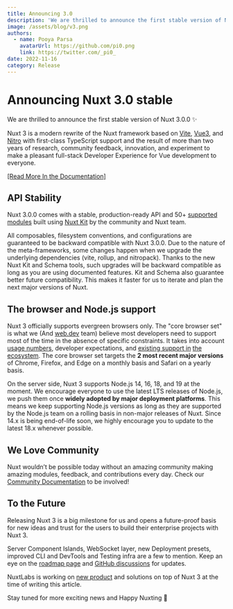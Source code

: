 ```yaml
---
title: Announcing 3.0
description: 'We are thrilled to announce the first stable version of Nuxt 3.0.0'
image: /assets/blog/v3.png
authors:
  - name: Pooya Parsa
    avatarUrl: https://github.com/pi0.png
    link: https://twitter.com/_pi0_
date: 2022-11-16
category: Release
---
```


# Announcing Nuxt 3.0 stable

We are thrilled to announce the first stable version of Nuxt 3.0.0 :sparkles:

Nuxt 3 is a modern rewrite of the Nuxt framework based on [Vite](https://vitejs.dev/), [Vue3](https://vuejs.org/), and [Nitro](https://nitro.unjs.io/) with first-class TypeScript support and the result of more than two years of research, community feedback, innovation, and experiment to make a pleasant full-stack Developer Experience for Vue development to everyone.

 [[Read More In the Documentation]](/docs/getting-started/introduction)

## API Stability

Nuxt 3.0.0 comes with a stable, production-ready API and 50+ [supported modules](/modules) built using [Nuxt Kit](/docs/guide/going-further/modules) by the community and Nuxt team.

All composables, filesystem conventions, and configurations are guaranteed to be backward compatible with Nuxt 3.0.0. Due to the nature of the meta-frameworks, some changes happen when we upgrade the underlying dependencies (vite, rollup, and nitropack). Thanks to the new Nuxt Kit and Schema tools, such upgrades will be backward compatible as long as you are using documented features. Kit and Schema also guarantee better future compatibility. This makes it faster for us to iterate and plan the next major versions of Nuxt.

## The browser and Node.js support

Nuxt 3 officially supports evergreen browsers only. The "core browser set" is what we (And [web.dev](http://web.dev) team) believe most developers need to support most of the time in the absence of specific constraints. It takes into account [usage numbers](https://caniuse.com/usage-table), developer expectations, and [existing support in](https://make.wordpress.org/core/handbook/best-practices/browser-support/) [the ecosystem](https://angular.io/guide/browser-support). The core browser set targets the **2 most recent major versions** of Chrome, Firefox, and Edge on a monthly basis and Safari on a yearly basis.

On the server side, Nuxt 3 supports Node.js 14, 16, 18, and 19 at the moment. We encourage everyone to use the latest LTS releases of Node.js, we push them once **widely adopted by major deployment platforms**. This means we keep supporting Node.js versions as long as they are supported by the Node.js team on a rolling basis in non-major releases of Nuxt. Since 14.x is being end-of-life soon, we highly encourage you to update to the latest 18.x whenever possible.

## We Love Community

Nuxt wouldn’t be possible today without an amazing community making amazing modules, feedback, and contributions every day. Check our [Community Documentation](https://nuxt.com/docs/community/getting-help) to be involved!

## To the Future

Releasing Nuxt 3 is a big milestone for us and opens a future-proof basis for new ideas and trust for the users to build their enterprise projects with Nuxt 3.

Server Component Islands, WebSocket layer, new Deployment presets, improved CLI and DevTools and Testing infra are a few to mention. Keep an eye on the [roadmap page](https://nuxt.com/docs/community/roadmap) and [GitHub discussions](https://github.com/nuxt/nuxt/discussions) for updates.

NuxtLabs is working on [new product](https://nuxt.studio) and solutions on top of Nuxt 3 at the time of writing this article.

Stay tuned for more exciting news and Happy Nuxting 💚
